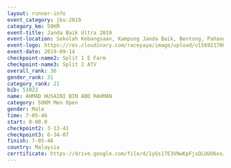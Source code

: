 ```yaml
---
layout: runner-info 
event_category: jbu-2019 
category_km: 50KM 
event-title: Janda Baik Ultra 2019
event-location: Sekolah Kebangsaan, Kampung Janda Baik, Bentong, Pahang, Malaysia 
event-logo: https://res.cloudinary.com/raceyaya/image/upload/v1569217009/logo/janda-baik_vch1pc.jpg 
event-date: 2019-09-14 
checkpoint-name2: Split 1 E Farm 
checkpoint-name3: Split 2 ATV 
overall_rank: 36
gender_rank: 31
category_rank: 21
bib: 51022
name: AHMAD HUSAINI BIN ABD RAHMAN
category: 50KM Men Open
gender: Male
time: 7-05-46
start: 0-00.0
checkpoint2: 3-13-41
checkpoint3: 6-34-07
finish: 7-05-46
country: Malaysia
cerrtificate: https-//drive.google.com/file/d/1yGs17E3VNwKpFjsQLUUO6xvJl0xzXnnx/view?usp=sharing
---
```

